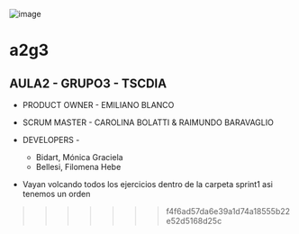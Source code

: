 ![image](https://user-images.githubusercontent.com/106482834/173272242-c04dcd97-20bb-49d2-bbb2-af90373b9cae.png)

# a2g3

## AULA2 - GRUPO3 - TSCDIA

* PRODUCT OWNER - EMILIANO BLANCO

* SCRUM MASTER - CAROLINA BOLATTI & RAIMUNDO BARAVAGLIO

* DEVELOPERS - 
    *   Bidart, Mónica Graciela
    *   Bellesi, Filomena Hebe


* Vayan volcando todos los ejercicios dentro de la carpeta sprint1 asi tenemos un orden 
>>>>>>> f4f6ad57da6e39a1d74a18555b22e52d5168d25c
